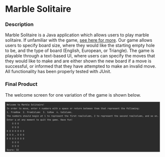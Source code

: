 # **Marble Solitaire**



### **Description** <br>
Marble Solitaire is a Java application which allows users to play marble solitaire. If unfamiliar with the game, [see here for more](https://webgamesonline.com/peg-solitaire/). Our game allows users to specify board size, where they would like the starting empty hole to be, and the type of board (English, European, or Triangle). The game is playable through a text-based UI, where users can specify the moves that they would like to make and are either shown the new board if a move is successful, or informed that they have attempted to make an invalid move. All functionality has been properly tested with JUnit.

### **Final Product** <br>
The welcome screen for one variation of the game is shown below.

![GUI](example.png)


